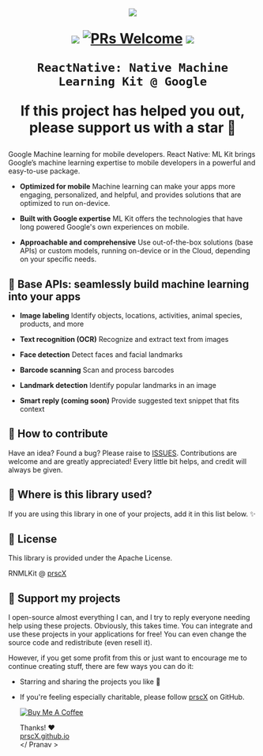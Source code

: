 <h1 align="center">

<p align="center">
  <img src="https://lh3.googleusercontent.com/1hAOH93pAMRlojOp0sheifV1nkGNTJmA6K-N3LqmCoGqyBI92MC835q48E4bSn8nw0t54cR5NRT2Q3oju0p_sK1_CUfeF0ZK=s688" />
</p>

<p align="center">
  <a href="https://www.npmjs.com/package/react-native-ml"><img src="http://img.shields.io/npm/v/react-native-ml.svg?style=flat" /></a>
  <a href="https://github.com/prscX/react-native-ml-kit/pulls"><img alt="PRs Welcome" src="https://img.shields.io/badge/PRs-welcome-brightgreen.svg" /></a>
  <a href="https://github.com/prscX/react-native-ml-kit#License"><img src="https://img.shields.io/npm/l/react-native-ml-kit.svg?style=flat" /></a>
</p>


    ReactNative: Native Machine Learning Kit @ Google

If this project has helped you out, please support us with a star 🌟
</h1>

Google Machine learning for mobile developers. React Native: ML Kit brings Google’s machine learning expertise to mobile developers in a powerful and easy-to-use package.

- **Optimized for mobile**
Machine learning can make your apps more engaging, personalized, and helpful, and provides solutions that are optimized to run on-device.

- **Built with Google expertise**
ML Kit offers the technologies that have long powered Google's own experiences on mobile.

- **Approachable and comprehensive**
Use out-of-the-box solutions (base APIs) or custom models, running on-device or in the Cloud, depending on your specific needs.

## 🎨 Base APIs: seamlessly build machine learning into your apps

- **Image labeling**
Identify objects, locations, activities, animal species, products, and more

- **Text recognition (OCR)**
Recognize and extract text from images

- **Face detection**
Detect faces and facial landmarks

- **Barcode scanning**
Scan and process barcodes

- **Landmark detection**
Identify popular landmarks in an image

- **Smart reply (coming soon)**
Provide suggested text snippet that fits context


## 🤔 How to contribute
Have an idea? Found a bug? Please raise to [ISSUES](https://github.com/prscX/react-native-ml-kit/issues).
Contributions are welcome and are greatly appreciated! Every little bit helps, and credit will always be given.

## 💫 Where is this library used?
If you are using this library in one of your projects, add it in this list below. ✨


## 📜 License
This library is provided under the Apache License.

RNMLKit @ [prscX](https://github.com/prscX)

## 💖 Support my projects
I open-source almost everything I can, and I try to reply everyone needing help using these projects. Obviously, this takes time. You can integrate and use these projects in your applications for free! You can even change the source code and redistribute (even resell it).

However, if you get some profit from this or just want to encourage me to continue creating stuff, there are few ways you can do it:
* Starring and sharing the projects you like 🚀
* If you're feeling especially charitable, please follow [prscX](https://github.com/prscX) on GitHub.

  <a href="https://www.buymeacoffee.com/prscX" target="_blank"><img src="https://www.buymeacoffee.com/assets/img/custom_images/orange_img.png" alt="Buy Me A Coffee" style="height: auto !important;width: auto !important;" ></a>

  Thanks! ❤️
  <br/>
  [prscX.github.io](https://prscx.github.io)
  <br/>
  </ Pranav >